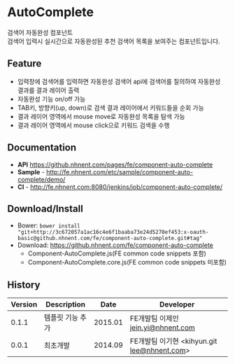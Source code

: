 AutoComplete
======================
검색어 자동완성 컴포넌트<br>
검색어 입력시 실시간으로 자동완성된 추천 검색어 목록을 보여주는 컴포넌트입니다.

## Feature
* 입력창에 검색어를 입력하면 자동완성 검색어 api에 검색어를 질의하여 자동완성 결과를 결과 레이어 출력
* 자동완성 기능 on/off 가능
* TAB키, 방향키(up, down)로 검색 결과 레이어에서 키워드들을 순회 가능
* 결과 레이어 영역에서 mouse move로 자동완성 목록을 탐색 가능
* 결과 레이어 영역에서 mouse click으로 키워드 검색을 수행

## Documentation
* **API** https://github.nhnent.com/pages/fe/component-auto-complete
* **Sample** - http://fe.nhnent.com/etc/sample/component-auto-complete/demo/
* **CI** - http://fe.nhnent.com:8080/jenkins/job/component-auto-complete/

## Download/Install
* Bower: `bower install "git+http://3c672057a1ac16c4e6f1baaba73e24d5270ef453:x-oauth-basic@github.nhnent.com/fe/component-auto-complete.git#tag"`
* Download: https://github.nhnent.com/fe/component-auto-complete
  * Component-AutoComplete.js(FE common code snippets 포함)
  * Component-AutoComplete.core.js(FE common code snippets 미포함)


## History
| Version | Description | Date | Developer |
| ---- | ---- | ---- | ---- |
| 0.1.1 | 템플릿 기능 추가 | 2015.01 | FE개발팀 이제인<jein.yi@nhnent.com> |
| 0.0.1 | 최초개발 | 2014.09 | FE개발팀 이기현 <kihyun.git lee@nhnent.com> |
